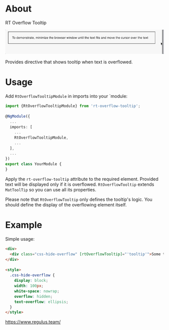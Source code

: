 # About
RT Overflow Tooltip


![](/projects/rt-overflow-tooltip/rt-overflow-tooltip.gif)

Provides directive that shows tooltip when text is overflowed.

# Usage

Add `RtOverflowTooltipModule` in imports into your `module:

```ts
import {RtOverflowTooltipModule} from 'rt-overflow-tooltip';

@NgModule({
  ...
  imports: [
    ...
    RtOverflowTooltipModule,
    ...
  ],
  ...
})
export class YourModule {
}  
```

Apply the `rt-overflow-tooltip` attribute to the required element. Provided text will be displayed only if it is overflowed.
`RtOverflowTooltip` extends `MatToolTip` so you can use all its properties.

Please note that `RtOverflowTooltip` only defines the tooltip's logic.
You should define the display of the overflowing element itself.

# Example

Simple usage:
```html
<div>
  <div class="css-hide-overflow" [rtOverflowTooltip]="'tooltip'">Some text</div>
</div>

<style>
  .css-hide-overflow {
    display: block;
    width: 100px;
    white-space: nowrap;
    overflow: hidden;
    text-overflow: ellipsis;
  }
</style>

```

https://www.regulus.team/

